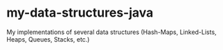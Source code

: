 # my-data-structures-java
 My implementations of several data structures (Hash-Maps, Linked-Lists, Heaps, Queues, Stacks, etc.)
